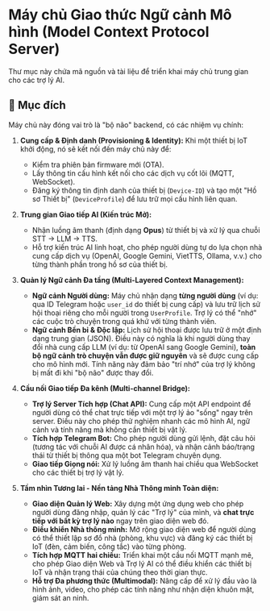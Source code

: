 # Máy chủ Giao thức Ngữ cảnh Mô hình (Model Context Protocol Server)

Thư mục này chứa mã nguồn và tài liệu để triển khai máy chủ trung gian cho các trợ lý AI.

## 🎯 Mục đích

Máy chủ này đóng vai trò là "bộ não" backend, có các nhiệm vụ chính:

1.  **Cung cấp & Định danh (Provisioning & Identity):** Khi một thiết bị IoT khởi động, nó sẽ kết nối đến máy chủ này để:
    *   Kiểm tra phiên bản firmware mới (OTA).
    *   Lấy thông tin cấu hình kết nối cho các dịch vụ cốt lõi (MQTT, WebSocket).
    *   Đăng ký thông tin định danh của thiết bị (`Device-ID`) và tạo một "Hồ sơ Thiết bị" (`DeviceProfile`) để lưu trữ mọi cấu hình liên quan.

2.  **Trung gian Giao tiếp AI (Kiến trúc Mở):**
    *   Nhận luồng âm thanh (định dạng **Opus**) từ thiết bị và xử lý qua chuỗi STT -> LLM -> TTS.
    *   Hỗ trợ kiến trúc AI linh hoạt, cho phép người dùng tự do lựa chọn nhà cung cấp dịch vụ (OpenAI, Google Gemini, VietTTS, Ollama, v.v.) cho từng thành phần trong hồ sơ của thiết bị.

3.  **Quản lý Ngữ cảnh Đa tầng (Multi-Layered Context Management):**
    *   **Ngữ cảnh Người dùng:** Máy chủ nhận dạng **từng người dùng** (ví dụ: qua ID Telegram hoặc `user_id` do thiết bị cung cấp) và lưu trữ lịch sử hội thoại riêng cho mỗi người trong `UserProfile`. Trợ lý có thể "nhớ" các cuộc trò chuyện trong quá khứ với từng thành viên.
    *   **Ngữ cảnh Bền bỉ & Độc lập:** Lịch sử hội thoại được lưu trữ ở một định dạng trung gian (JSON). Điều này có nghĩa là khi người dùng thay đổi nhà cung cấp LLM (ví dụ: từ OpenAI sang Google Gemini), **toàn bộ ngữ cảnh trò chuyện vẫn được giữ nguyên** và sẽ được cung cấp cho mô hình mới. Tính năng này đảm bảo "trí nhớ" của trợ lý không bị mất đi khi "bộ não" được thay đổi.

4.  **Cầu nối Giao tiếp Đa kênh (Multi-channel Bridge):**
    *   **Trợ lý Server Tích hợp (Chat API):** Cung cấp một API endpoint để người dùng có thể chat trực tiếp với một trợ lý ảo "sống" ngay trên server. Điều này cho phép thử nghiệm nhanh các mô hình AI, ngữ cảnh và tính năng mà không cần thiết bị vật lý.
    *   **Tích hợp Telegram Bot:** Cho phép người dùng gửi lệnh, đặt câu hỏi (tương tác với chuỗi AI được cá nhân hóa), và nhận cảnh báo/trạng thái từ thiết bị thông qua một bot Telegram chuyên dụng.
    *   **Giao tiếp Giọng nói:** Xử lý luồng âm thanh hai chiều qua WebSocket cho các thiết bị trợ lý vật lý.

5.  **Tầm nhìn Tương lai - Nền tảng Nhà Thông minh Toàn diện:**
    *   **Giao diện Quản lý Web:** Xây dựng một ứng dụng web cho phép người dùng đăng nhập, quản lý các "Trợ lý" của mình, và **chat trực tiếp với bất kỳ trợ lý nào** ngay trên giao diện web đó.
    *   **Điều khiển Nhà thông minh:** Mở rộng giao diện web để người dùng có thể thiết lập sơ đồ nhà (phòng, khu vực) và đăng ký các thiết bị IoT (đèn, cảm biến, công tắc) vào từng phòng.
    *   **Tích hợp MQTT hai chiều:** Triển khai một cầu nối MQTT mạnh mẽ, cho phép Giao diện Web và Trợ lý AI có thể điều khiển các thiết bị IoT và nhận trạng thái của chúng theo thời gian thực.
    *   **Hỗ trợ Đa phương thức (Multimodal):** Nâng cấp để xử lý đầu vào là hình ảnh, video, cho phép các tính năng như nhận diện khuôn mặt, giám sát an ninh.
